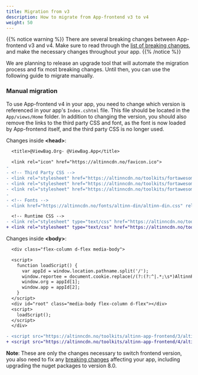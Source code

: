 ```yaml
---
title: Migration from v3
description: How to migrate from App-frontend v3 to v4
weight: 50
---
```


{{% notice warning %}}
There are several breaking changes between App-frontend v3 and v4. 
Make sure to read through the [list of breaking changes](/community/changelog/app-frontend/v4), and make the necessary changes throughout your app.
{{% /notice %}}

We are planning to release an upgrade tool that will automate the migration process and fix most breaking changes. 
Until then, you can use the following guide to migrate manually.

### Manual migration

To use App-frontend v4 in your app, you need to change which version is referenced in your app's `Index.cshtml` file. 
This file should be located in the `App/views/Home` folder. 
In addition to changing the version, you should also remove the links to the third party CSS and font, as the font is now loaded by App-frontend itself, and the third party CSS is no longer used.

<!-- TODO: Should we change '4' in the URLs to the release candiate version to begin with? -->

Changes inside __&lt;head&gt;__:
```diff
  <title>@ViewBag.Org- @ViewBag.App</title>

  <link rel="icon" href="https://altinncdn.no/favicon.ico">
- 
- <!-- Third Party CSS -->
- <link rel="stylesheet" href="https://altinncdn.no/toolkits/fortawesome/altinn-no-bold/0.1/css/embedded-woff.css">
- <link rel="stylesheet" href="https://altinncdn.no/toolkits/fortawesome/altinn-no-regular/0.1/css/embedded-woff.css">
- <link rel="stylesheet" href="https://altinncdn.no/toolkits/fortawesome/altinn-studio/0.1/css/embedded-woff.css">
- 
- <!-- Fonts -->
- <link href="https://altinncdn.no/fonts/altinn-din/altinn-din.css" rel="stylesheet">

  <!-- Runtime CSS -->
- <link rel="stylesheet" type="text/css" href="https://altinncdn.no/toolkits/altinn-app-frontend/3/altinn-app-frontend.css">
+ <link rel="stylesheet" type="text/css" href="https://altinncdn.no/toolkits/altinn-app-frontend/4/altinn-app-frontend.css">
```

Changes inside __&lt;body&gt;__:
```diff
  <div class="flex-column d-flex media-body">

  <script>
    function loadScript() {
      var appId = window.location.pathname.split('/');
      window.reportee = document.cookie.replace(/(?:(?:^|.*;\s*)AltinnPartyId\s*\=\s*([^;]*).*$)|^.*$/, "$1");;
      window.org = appId[1];
      window.app = appId[2];
    }
  </script>
  <div id="root" class="media-body flex-column d-flex"></div>
  <script>
    loadScript();
  </script>
  </div>

- <script src="https://altinncdn.no/toolkits/altinn-app-frontend/3/altinn-app-frontend.js"></script>
+ <script src="https://altinncdn.no/toolkits/altinn-app-frontend/4/altinn-app-frontend.js"></script>
```

__Note__: These are only the changes necessary to switch frontend version, you also need to fix any [breaking changes](/community/changelog/app-frontend/v4) affecting your app, including upgrading the nuget packages to version 8.0.
